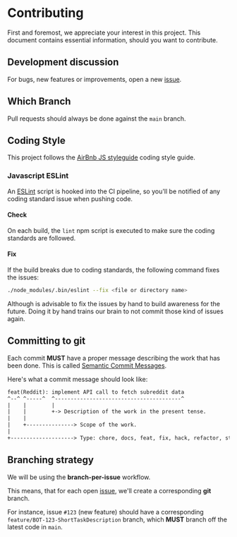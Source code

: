 # Contributing

First and foremost, we appreciate your interest in this project. This document contains essential information, should you want to contribute.

## Development discussion

For bugs, new features or improvements, open a new [issue](https://github.com/tiagojpdias/literacia-financeira-bot/issues/new).

## Which Branch

Pull requests should always be done against the `main` branch.

## Coding Style

This project follows the [AirBnb JS styleguide](https://github.com/airbnb/javascript) coding style guide.

### Javascript ESLint

An [ESLint](https://eslint.org/) script is hooked into the CI pipeline, so you'll be notified of any coding standard issue when pushing code.

#### Check

On each build, the `lint` npm script is executed to make sure the coding standards are followed.

#### Fix

If the build breaks due to coding standards, the following command fixes the issues:

```sh
./node_modules/.bin/eslint --fix <file or directory name>
```

Although is advisable to fix the issues by hand to build awareness for the future. Doing it by hand trains our brain to not commit those kind of issues again.

## Committing to git

Each commit **MUST** have a proper message describing the work that has been done.
This is called [Semantic Commit Messages](https://seesparkbox.com/foundry/semantic_commit_messages).

Here's what a commit message should look like:

```txt
feat(Reddit): implement API call to fetch subreddit data
^--^ ^-----^  ^----------------------------------------^
|    |        |
|    |        +-> Description of the work in the present tense.
|    |
|    +---------------> Scope of the work.
|
+--------------------> Type: chore, docs, feat, fix, hack, refactor, style, or test.
```

## Branching strategy

We will be using the **branch-per-issue** workflow.

This means, that for each open [issue](https://github.com/tiagojpdias/literacia-financeira-bot/issues), we'll create a corresponding **git** branch.

For instance, issue `#123` (new feature) should have a corresponding `feature/BOT-123-ShortTaskDescription` branch, which **MUST** branch off the latest code in `main`.
